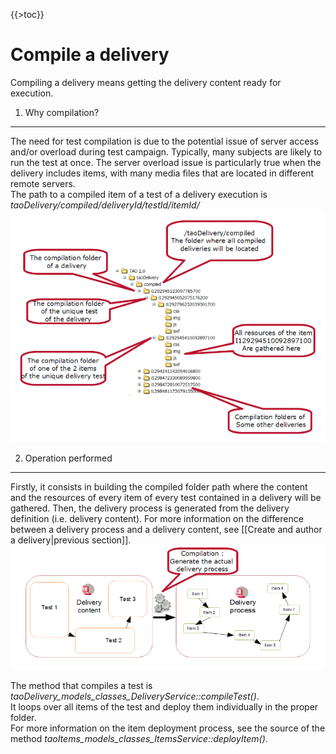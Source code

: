 <!--
parent:
    title: Delivery
author:
    - 'Jérôme Bogaerts'
created_at: '2011-03-03 11:37:27'
updated_at: '2013-03-13 13:08:34'
tags:
    - Delivery
-->

{{\>toc}}

Compile a delivery
==================

Compiling a delivery means getting the delivery content ready for execution.

1. Why compilation?
-------------------

The need for test compilation is due to the potential issue of server access and/or overload during test campaign. Typically, many subjects are likely to run the test at once. The server overload issue is particularly true when the delivery includes items, with many media files that are located in different remote servers.\
The path to a compiled item of a test of a delivery execution is *taoDelivery/compiled/deliveryId/testId/itemId/*\
![](../resources/compilation_path.png)

2. Operation performed
----------------------

Firstly, it consists in building the compiled folder path where the content and the resources of every item of every test contained in a delivery will be gathered. Then, the delivery process is generated from the delivery definition (i.e. delivery content). For more information on the difference between a delivery process and a delivery content, see [[Create and author a delivery|previous section]].\
![](../resources/compilation_generate_process.png)

The method that compiles a test is *taoDelivery\_models\_classes\_DeliveryService::compileTest()*.\
It loops over all items of the test and deploy them individually in the proper folder.\
For more information on the item deployment process, see the source of the method *taoItems\_models\_classes\_ItemsService::deployItem()*.

